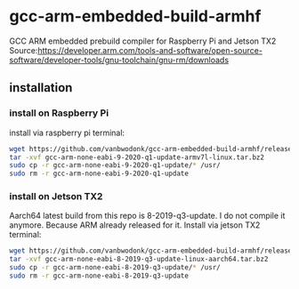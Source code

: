 # gcc-arm-embedded-build-armhf
GCC ARM embedded prebuild compiler for Raspberry Pi and Jetson TX2 
Source:https://developer.arm.com/tools-and-software/open-source-software/developer-tools/gnu-toolchain/gnu-rm/downloads

## installation
### install on Raspberry Pi
install via raspberry pi terminal:
```bash
wget https://github.com/vanbwodonk/gcc-arm-embedded-build-armhf/releases/download/9-2019-q4-major/gcc-arm-none-eabi-9-2020-q1-update-armv7l-linux.tar.bz2
tar -xvf gcc-arm-none-eabi-9-2020-q1-update-armv7l-linux.tar.bz2
sudo cp -r gcc-arm-none-eabi-9-2020-q1-update/* /usr/
sudo rm -r gcc-arm-none-eabi-9-2020-q1-update
```

### install on Jetson TX2       
Aarch64 latest build from this repo is 8-2019-q3-update. I do not compile it anymore. Because ARM already released for it. Install via jetson TX2 terminal:

```bash
wget https://github.com/vanbwodonk/gcc-arm-embedded-build-armhf/releases/download/8-2019-q3-update/gcc-arm-none-eabi-8-2019-q3-update-linux-aarch64.tar.bz2
tar -xvf gcc-arm-none-eabi-8-2019-q3-update-linux-aarch64.tar.bz2
sudo cp -r gcc-arm-none-eabi-8-2019-q3-update/* /usr/
sudo rm -r gcc-arm-none-eabi-8-2019-q3-update
```
